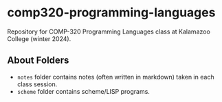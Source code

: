 # comp320-programming-languages
Repository for COMP-320 Programming Languages class at Kalamazoo College (winter 2024).

## About Folders
- `notes` folder contains notes (often written in markdown) taken in each class session.
- `scheme` folder contains scheme/LISP programs.